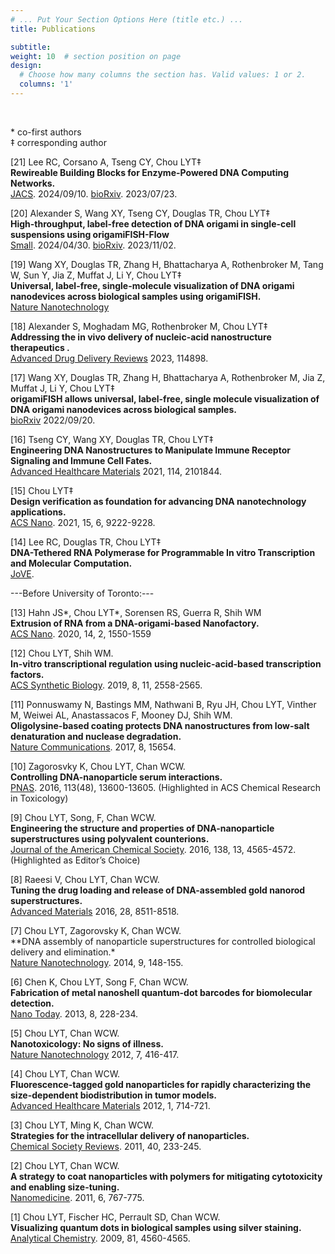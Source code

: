 ```yaml
---
# ... Put Your Section Options Here (title etc.) ...
title: Publications

subtitle:
weight: 10  # section position on page
design:
  # Choose how many columns the section has. Valid values: 1 or 2.
  columns: '1'
---
```

<br>

\* co-first authors<br>
‡ corresponding author<br>

[21] Lee RC, Corsano A, Tseng CY, Chou LYT‡ <br>
**Rewireable Building Blocks for Enzyme-Powered DNA Computing Networks.** <br>
[JACS](https://pubs.acs.org/doi/full/10.1021/jacs.4c07221). 2024/09/10.
[bioRxiv](https://www.biorxiv.org/content/10.1101/2023.07.20.549967v1). 2023/07/23.

[20] Alexander S, Wang XY, Tseng CY, Douglas TR, Chou LYT‡ <br>
**High-throughput, label-free detection of DNA origami in single-cell suspensions using origamiFISH-Flow** <br>
[Small](https://onlinelibrary.wiley.com/doi/full/10.1002/smll.202400236). 2024/04/30. 
[bioRxiv](https://www.biorxiv.org/content/10.1101/2023.10.31.564845v1). 2023/11/02.

[19] Wang XY, Douglas TR, Zhang H, Bhattacharya A, Rothenbroker M, Tang W, Sun Y, Jia Z, Muffat J, Li Y, Chou LYT‡ <br>
**Universal, label-free, single-molecule visualization of DNA origami nanodevices across biological samples using origamiFISH.** <br>
[Nature Nanotechnology](https://www.nature.com/articles/s41565-023-01449-5)

[18] Alexander S, Moghadam MG, Rothenbroker M, Chou LYT‡ <br>
**Addressing the in vivo delivery of nucleic-acid nanostructure therapeutics .** <br>
[Advanced Drug Delivery Reviews](https://www.sciencedirect.com/science/article/pii/S0169409X23002132) 2023, 114898.

[17] Wang XY, Douglas TR, Zhang H, Bhattacharya A, Rothenbroker M, Jia Z, Muffat J, Li Y, Chou LYT‡ <br>
**origamiFISH allows universal, label-free, single molecule visualization of DNA origami nanodevices across biological samples.** <br>
[bioRxiv](https://www.biorxiv.org/content/10.1101/2022.09.19.508533v2) 2022/09/20.

[16] Tseng CY, Wang XY, Douglas TR, Chou LYT‡ <br>
**Engineering DNA Nanostructures to Manipulate Immune Receptor Signaling and Immune Cell Fates.** <br>
[Advanced Healthcare Materials](https://onlinelibrary.wiley.com/doi/abs/10.1002/adhm.202101844) 2021, 114, 2101844.

[15] Chou LYT‡ <br>
**Design verification as foundation for advancing DNA nanotechnology applications.** <br> 
[ACS Nano](https://pubs.acs.org/doi/10.1021/acsnano.1c04304). 2021, 15, 6, 9222-9228.<br>

[14] Lee RC, Douglas TR, Chou LYT‡ <br>
**DNA-Tethered RNA Polymerase for Programmable In vitro Transcription and Molecular Computation.** <br>
[JoVE](https://www.jove.com/v/62073/dna-tethered-rna-polymerase-for-programmable-vitro-transcription).<br>


---Before University of Toronto:---

[13]  Hahn JS*, Chou LYT*, Sorensen RS, Guerra R, Shih WM <br> 
**Extrusion of RNA from a DNA-origami-based Nanofactory.** <br>
[ACS Nano](https://pubs.acs.org/doi/10.1021/acsnano.9b06466). 2020, 14, 2, 1550-1559

[12]  Chou LYT, Shih WM. <br>
**In-vitro transcriptional regulation using nucleic-acid-based transcription factors.** <br>
[ACS Synthetic Biology](https://pubs.acs.org/doi/10.1021/acssynbio.9b00242). 2019, 8, 11, 2558-2565.

[11]  Ponnuswamy N, Bastings MM, Nathwani B, Ryu JH, Chou LYT, Vinther M, Weiwei AL, Anastassacos F, Mooney DJ, Shih WM. <br>
**Oligolysine-based coating protects DNA nanostructures from low-salt denaturation and nuclease degradation.**<br>
[Nature Communications](https://www.nature.com/articles/ncomms15654). 2017, 8, 15654.

[10]  Zagorosvky K, Chou LYT, Chan WCW. <br>
**Controlling DNA-nanoparticle serum interactions.** <br>
[PNAS](https://www.pnas.org/doi/10.1073/pnas.1610028113). 2016, 113(48), 13600-13605.
(Highlighted in ACS Chemical Research in Toxicology)

[9]  Chou LYT, Song, F, Chan WCW. <br>
**Engineering the structure and properties of DNA-nanoparticle superstructures using polyvalent counterions.**<br>
[Journal of the American Chemical Society](). 2016, 138, 13, 4565-4572. (Highlighted as Editor’s Choice)

[8] Raeesi V, Chou LYT, Chan WCW.<br>
**Tuning the drug loading and release of DNA-assembled gold nanorod superstructures.** <br>
[Advanced Materials](https://onlinelibrary.wiley.com/doi/10.1002/adma.201600773) 2016, 28, 8511-8518.

[7] Chou LYT, Zagorovsky K, Chan WCW.<br>
**DNA assembly of nanoparticle superstructures for controlled biological delivery and elimination.*<br>
[Nature Nanotechnology](https://www.nature.com/articles/nnano.2013.309). 2014, 9, 148-155.

[6] Chen K, Chou LYT, Song F, Chan WCW. <br>
**Fabrication of metal nanoshell quantum-dot barcodes for biomolecular detection.** <br>
[Nano Today](https://www.sciencedirect.com/science/article/abs/pii/S1748013213000467). 2013, 8, 228-234.

[5] Chou LYT, Chan WCW.<br>
**Nanotoxicology: No signs of illness.** <br>
[Nature Nanotechnology](https://www.nature.com/articles/nnano.2012.110) 2012, 7, 416-417.

[4] Chou LYT, Chan WCW.<br>
**Fluorescence-tagged gold nanoparticles for rapidly characterizing the size-dependent biodistribution in tumor models.** <br>
[Advanced Healthcare Materials](https://onlinelibrary.wiley.com/doi/10.1002/adhm.201200084) 2012, 1, 714-721.

[3] Chou LYT, Ming K, Chan WCW. <br>
**Strategies for the intracellular delivery of nanoparticles.** <br>
[Chemical Society Reviews](https://pubs.rsc.org/en/content/articlehtml/2011/cs/c0cs00003e). 2011, 40, 233-245.

[2] Chou LYT, Chan WCW.<br>
**A strategy to coat nanoparticles with polymers for mitigating cytotoxicity and enabling size-tuning.** <br>
[Nanomedicine](https://www.futuremedicine.com/doi/abs/10.2217/nnm.11.58?src=recsys&journalCode=nnm). 2011, 6, 767-775.

[1] Chou LYT, Fischer HC, Perrault SD, Chan WCW. <br>
**Visualizing quantum dots in biological samples using silver staining.** <br>
[Analytical Chemistry](https://pubs.acs.org/doi/10.1021/ac900344a). 2009, 81, 4560-4565.
